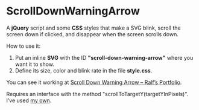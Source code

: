 # ScrollDownWarningArrow
A **jQuery** script and some **CSS** styles that make a SVG blink, scroll the screen down if clicked, and disappear when the screen scrolls down.

How to use it:
1. Put an inline **SVG** with the ID **"scroll-down-warning-arrow"** where you want it to show.
2. Define its size, color and blink rate in the file **style.css**.

You can see it working at [Scroll Down Warning Arrow – Ralf’s Portfolio](http://ralf.infinityfreeapp.com/scroll-down-warning-arrow/).

Requires an interface with the method "scrollToTargetY(targetYInPixels)". I’ve used [my own](https://github.com/RalfGunterRotstein/SmoothScrolling).